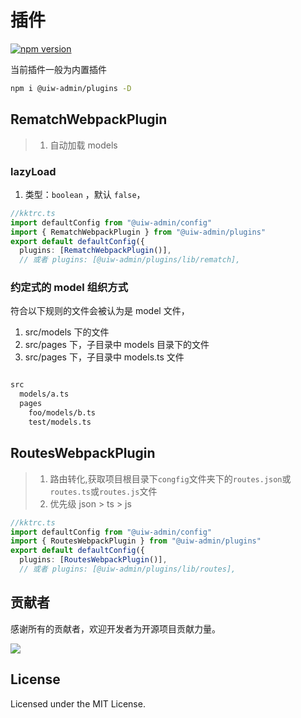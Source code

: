# 插件

[![npm version](https://img.shields.io/npm/v/@uiw-admin/plugins.svg?label=@uiw-admin/plugins)](https://www.npmjs.com/package/@uiw-admin/plugins)

当前插件一般为内置插件

```bash
npm i @uiw-admin/plugins -D
```

## RematchWebpackPlugin

> 1. 自动加载 models

### lazyLoad

1. 类型：`boolean`  ，默认 `false`，

```ts
//kktrc.ts
import defaultConfig from "@uiw-admin/config"
import { RematchWebpackPlugin } from "@uiw-admin/plugins"
export default defaultConfig({
  plugins: [RematchWebpackPlugin()],
  // 或者 plugins: [@uiw-admin/plugins/lib/rematch],
```

### 约定式的 model 组织方式

符合以下规则的文件会被认为是 model 文件，

  1. src/models 下的文件
  2. src/pages 下，子目录中 models 目录下的文件
  3. src/pages 下，子目录中 models.ts 文件

```txt

src
  models/a.ts
  pages
    foo/models/b.ts
    test/models.ts

```

## RoutesWebpackPlugin

> 1. 路由转化,获取项目根目录下`congfig`文件夹下的`routes.json`或`routes.ts`或`routes.js`文件
> 2. 优先级  json > ts > js 

```ts
//kktrc.ts
import defaultConfig from "@uiw-admin/config"
import { RoutesWebpackPlugin } from "@uiw-admin/plugins"
export default defaultConfig({
  plugins: [RoutesWebpackPlugin()],
  // 或者 plugins: [@uiw-admin/plugins/lib/routes],
```

## 贡献者

感谢所有的贡献者，欢迎开发者为开源项目贡献力量。

<a href="https://github.com/uiwjs/uiw-admin/graphs/contributors">
  <img src="https://uiwjs.github.io/uiw-admin/CONTRIBUTORS.svg" />
</a>

## License

Licensed under the MIT License.